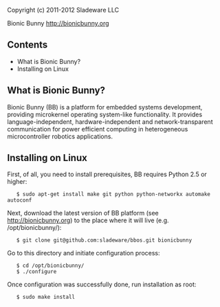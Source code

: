 Copyright (c) 2011-2012 Sladeware LLC

Bionic Bunny <http://bionicbunny.org>

## Contents

 * What is Bionic Bunny?
 * Installing on Linux

## What is Bionic Bunny?

Bionic Bunny (BB) is a platform for embedded systems development, providing
microkernel operating system-like functionality. It provides
language-independent, hardware-independent and network-transparent communication
for power efficient computing in heterogeneous microcontroller robotics
applications.

## Installing on Linux

First, of all, you need to install prerequisites, BB requires Python 2.5
or higher:

       $ sudo apt-get install make git python python-networkx automake autoconf

Next, download the latest version of BB platform (see <http://bionicbunny.org>)
to the place where it will live (e.g. /opt/bionicbunny/):

       $ git clone git@github.com:sladeware/bbos.git bionicbunny

Go to this directory and initiate configuration process:

       $ cd /opt/bionicbunny/
       $ ./configure

Once configuration was successfully done, run installation as root:

       $ sudo make install
